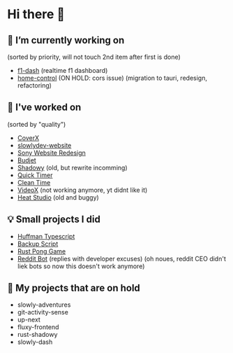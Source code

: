 # Hi there 👋

## 🔭 I’m currently working on 
(sorted by priority, will not touch 2nd item after first is done)

- [f1-dash](https://github.com/Slowlydev/f1-dash) (realtime f1 dashboard)
- [home-control](https://github.com/Slowlydev/home-control) (ON HOLD: cors issue) (migration to tauri, redesign, refactoring)

## 🔨 I've worked on
(sorted by "quality")

- [CoverX](https://coverx.vercel.app/)
- [slowlydev-website](https://slowlydev.vercel.app)
- [Sony Website Redesign](https://sony-website-redesign.vercel.app)
- [Budjet](https://budjet.vercel.app/)
- [Shadowy](https://shadowy.vercel.app/) (old, but rewrite incomming)
- [Quick Timer](https://quick-timer.vercel.app/)
- [Clean Time](https://clean-time.vercel.app/)
- [VideoX](https://videox.vercel.app/) (not working anymore, yt didnt like it)
- [Heat Studio](https://heat-studio.vercel.app/) (old and buggy)

## 💡 Small projects I did

- [Huffman Typescript](https://github.com/Slowlydev/huffman-typescript/)
- [Backup Script](https://github.com/Slowlydev/backup-script/)
- [Rust Pong Game](https://github.com/Slowlydev/rust-pong-game/)
- [Reddit Bot](https://github.com/slowlydev/reddit-bot) (replies with developer excuses) (oh noues, reddit CEO didn't liek bots so now this doesn't work anymore)

## 📂 My projects that are on hold

- slowly-adventures
- git-activity-sense
- up-next
- fluxy-frontend
- rust-shadowy
- slowly-dash
